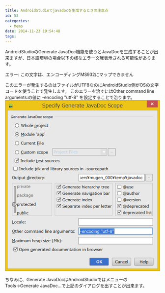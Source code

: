 ```yaml
---
title: AndroidStudioでjavadocを生成するときの注意点
id: 53
categories:
  - Memo
date: 2014-11-23 19:54:48
tags:
---
```


AndroidStudioのGenerate JavaDoc機能を使うとJavaDocを生成することが出来ますが、日本語環境の場合以下の様なエラー文我表示される可能性があります。

エラー: この文字は、エンコーディングMS932にマップできません

このエラーが発生するのはファイルがUTF8なのにAndroidStudio側がOSの文字コードを使うことで発生します。
このエラーを治すにはOther command line arguments:の値に -encoding "utf-8" を設定することで治ります。
![2014-11-23_20-6-11_377.png](./2014-11-23_20-6-11_377.png)

ちなみに、Generate JavaDocはAndroidStudioではメニューのTools→Generate JavaDoc...で上記のダイアログを出すことが出来ます。

